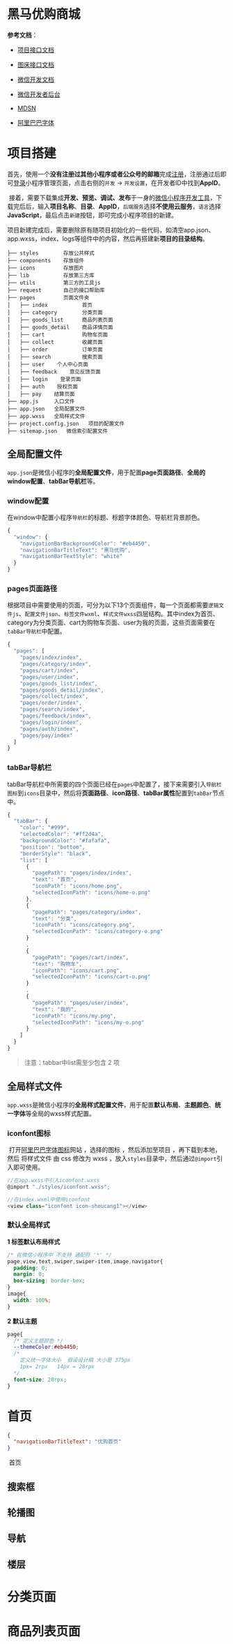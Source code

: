 # 黑马优购商城

**参考文档**：

- [项目接口文档](https://www.showdoc.com.cn/128719739414963?page_id=2612486239891213)
- [图床接口文档](http://img.coolcr.cn/index/api.html)

- [微信开发文档](https://developers.weixin.qq.com/miniprogram/dev/framework/)
- [微信开发者后台](https://mp.weixin.qq.com/)
- [MDSN](https://developer.mozilla.org/zh-CN/)
- [阿里巴巴字体](https://www.iconfont.cn/)

# 项目搭建

​       首先，使用一个**没有注册过其他小程序或者公众号的邮箱**完成[注册](https://mp.weixin.qq.com/wxopen/waregister?action=step1)，注册通过后即可[登录](https://mp.weixin.qq.com/)小程序管理页面，点击右侧的`开发` -> `开发设置`，在开发者ID中找到**AppID**。

​        接着，需要下载集成**开发、预览、调试、发布**于一身的[微信小程序开发工具](https://developers.weixin.qq.com/miniprogram/dev/devtools/download.html)，下载完后后，输入**项目名称**、**目录**、**AppID**，`后端服务`选择**不使用云服务**，`语言`选择**JavaScript**，最后点击`新建`按钮，即可完成小程序项目的新建。

​        项目新建完成后，需要删除原有随项目初始化的一些代码，如清空app.json、app.wxss，index、logs等组件中的内容，然后再搭建新**项目的目录结构**。

```
├── styles        存放公共样式
├── components    存放组件
├── icons         存放图片
├── lib           存放第三⽅库
├── utils         第三方的工具js
├── request       ⾃⼰的接⼝帮助库
├── pages         页面文件夹
│   ├── index           首页    
│   ├── category        分类⻚⾯     
│   ├── goods_list      商品列表⻚⾯ 
│   ├── goods_detail    商品详情⻚⾯ 
│   ├── cart            购物⻋⻚⾯     
│   ├── collect         收藏⻚⾯    
│   ├── order           订单⻚⾯    
│   ├── search          搜索⻚⾯     
│   ├── user    个⼈中⼼⻚⾯     
│   ├── feedback    意⻅反馈⻚⾯     
│   ├── login    登录⻚⾯
│   ├── auth    授权⻚⾯    
│   ├── pay    结算⻚⾯     
├── app.js     入口文件
├── app.json   全局配置文件
├── app.wxss   全局样式文件
├── project.config.json   项目的配置文件
├── sitemap.json   微信索引配置文件
```



## 全局配置文件

​        `app.json`是微信小程序的**全局配置文件**，用于配置**page页面路径**、**全局的window配置**、**tabBar导航栏**等。

### window配置

​        在window中配置小程序`导航栏`的标题、标题字体颜色、导航栏背景颜色。

```js
{
  "window": {
    "navigationBarBackgroundColor": "#eb4450",
    "navigationBarTitleText": "黑马优购",
    "navigationBarTextStyle": "white"
  }
}
```



### pages页面路径

​        根据项目中需要使用的页面，可分为以下13个页面组件，每一个页面都需要`逻辑文件js`、`配置文件json`、`标签文件wxml`、`样式文件wxss`四层结构。其中index为首页、category为分类页面、cart为购物车页面、user为我的页面，这些页面需要在`tabBar导航栏`中配置。

```js
{
  "pages": [ 
    "pages/index/index",
    "pages/category/index", 
    "pages/cart/index",
    "pages/user/index",
    "pages/goods_list/index",
    "pages/goods_detail/index", 
    "pages/collect/index",
    "pages/order/index",
    "pages/search/index",
    "pages/feedback/index",
    "pages/login/index",
    "pages/auth/index",
    "pages/pay/index"
  ]
}
```



### tabBar导航栏

​        tabBar导航栏中所需要的四个页面已经在`pages`中配置了，接下来需要引入`导航栏图标`到`icons`目录中，然后将**页面路径**、**icon路径**、**tabBar属性**配置到`tabBar`节点中。

```js
{
  "tabBar": {
    "color": "#999",
    "selectedColor": "#ff2d4a",
    "backgroundColor": "#fafafa",
    "position": "bottom",
    "borderStyle": "black",
    "list": [
      {
        "pagePath": "pages/index/index",
        "text": "首页",
        "iconPath": "icons/home.png",
        "selectedIconPath": "icons/home-o.png"
      },
      {
        "pagePath": "pages/category/index",
        "text": "分类",
        "iconPath": "icons/category.png",
        "selectedIconPath": "icons/category-o.png"
      }
      ,
      {
        "pagePath": "pages/cart/index",
        "text": "购物车",
        "iconPath": "icons/cart.png",
        "selectedIconPath": "icons/cart-o.png"
      }
      ,
      {
        "pagePath": "pages/user/index",
        "text": "我的",
        "iconPath": "icons/my.png",
        "selectedIconPath": "icons/my-o.png"
      }
    ]
  }
}
```

> 注意：tabbar中list需至少包含 2 项



## 全局样式文件

​        `app.wxss`是微信小程序的**全局样式配置文件**，用于配置**默认布局**、**主题颜色**、**统一字体**等全局的wxss样式配置。

### iconfont图标

​        打开[阿⾥巴巴字体图标](https://www.iconfont.cn/)⽹站 ，选择的图标 ，然后添加⾄项⽬ ，再下载到本地，然后 将样式⽂件 由 css 修改为 wxss ，放入`styles`目录中，然后通过`@import`引入即可使用。

```cs
//在app.wxss中引入iconfont.wxss
@import "./styles/iconfont.wxss";

//在index.wxml中使用iconfont
<view class="iconfont icon-shoucang1"></view>
```



### 默认全局样式

**1 标签默认布局样式**

```css
/* 在微信小程序中 不支持 通配符 '*' */
page,view,text,swiper,swiper-item,image,navigator{
  padding: 0;
  margin: 0;
  box-sizing: border-box;
}
image{
  width: 100%;
}
```



**2 默认主题**

```css
page{
  /* 定义主题颜色 */
  --themeColor:#eb4450;
  /*
    定义统一字体大小  假设设计稿 大小是 375px 
    1px= 2rpx   14px = 28rpx
  */
  font-size: 28rpx;
}
```



# 首页



```json
{
  "navigationBarTitleText": "优购首页"
}
```

​        首页



## 搜索框

## 轮播图

## 导航

## 楼层



# 分类页面

# 商品列表页面
